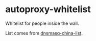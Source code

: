 # autoproxy-whitelist
Whitelist for people inside the wall.

List comes from [dnsmasq-china-list](https://github.com/felixonmars/dnsmasq-china-list).
